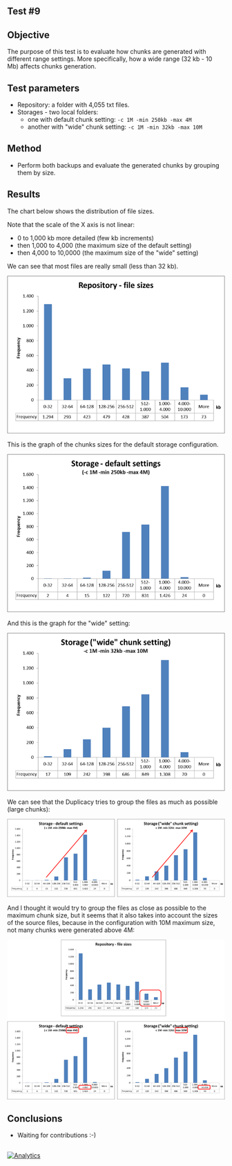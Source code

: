 ## Test #9

## Objective

The purpose of this test is to evaluate how chunks are generated with different range settings. More specifically, how a wide range (32 kb - 10 Mb) affects chunks generation.

## Test parameters

* Repository: a folder with 4,055 txt files.
* Storages - two local folders:
	* one with default chunk setting: ```-c 1M -min 250kb -max 4M```
	* another with "wide" chunk setting: ```-c 1M -min 32kb -max 10M```
	
## Method

* Perform both backups and evaluate the generated chunks by grouping them by size.

## Results

The chart below shows the distribution of file sizes. 

Note that the scale of the X axis is not linear:
- 0 to 1,000 kb more detailed (few kb increments)
- then 1,000 to 4,000 (the maximum size of the default setting)
- then 4,000 to 10,0000 (the maximum size of the "wide" setting)

We can see that most files are really small (less than 32 kb).

![chart01][1]

This is the graph of the chunks sizes for the default storage configuration. 

![chart02][2]

And this is the graph for the "wide" setting:

![chart03][3]

We can see that the Duplicacy tries to group the files as much as possible (large chunks):

![chart04][4]

And I thought it would try to group the files as close as possible to the maximum chunk size, but it seems that it also takes into account the sizes of the source files, because in the configuration with 10M maximum size, not many chunks were generated above 4M:

![chart05][5]


## Conclusions

* Waiting for contributions  :-)

## 

  [1]: https://raw.githubusercontent.com/TowerBR/backup_software_testing/master/images/test09/chart01.png
  [2]: https://raw.githubusercontent.com/TowerBR/backup_software_testing/master/images/test09/chart02.png
  [3]: https://raw.githubusercontent.com/TowerBR/backup_software_testing/master/images/test09/chart03.png
  [4]: https://raw.githubusercontent.com/TowerBR/backup_software_testing/master/images/test09/chart04.png
  [5]: https://raw.githubusercontent.com/TowerBR/backup_software_testing/master/images/test09/chart05.png
  
  [![Analytics](https://ga-beacon.appspot.com/UA-113708097-1/test_09?pixel)](https://github.com/igrigorik/ga-beacon)
